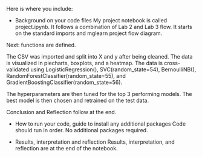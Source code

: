 Here is where you include:
  - Background on your code files
My project notebook is called project.ipynb. It follows a combination of Lab 2 and Lab 3 flow. It starts on the standard imports and mglearn project flow diagram. 

Next: functions are defined.

The CSV was imported and split into X and y after being cleaned. The data is visualized in piecharts, boxplots, and a heatmap.
The data is cross-validated using LogisticRegression(), SVC(random_state=54), BernoulliNB(), RandomForestClassifier(random_state=55), and GradientBoostingClassifier(random_state=56).

The hyperparameters are then tuned for the top 3 performing models. The best model is then chosen and retrained on the test data. 

Conclusion and Reflection follow at the end.

  - How to run your code, guide to install any additional packages
Code should run in order. No additional packages required.

  - Results, interpretation and reflection
Results, interpretation, and reflection are at the end of the notebook.